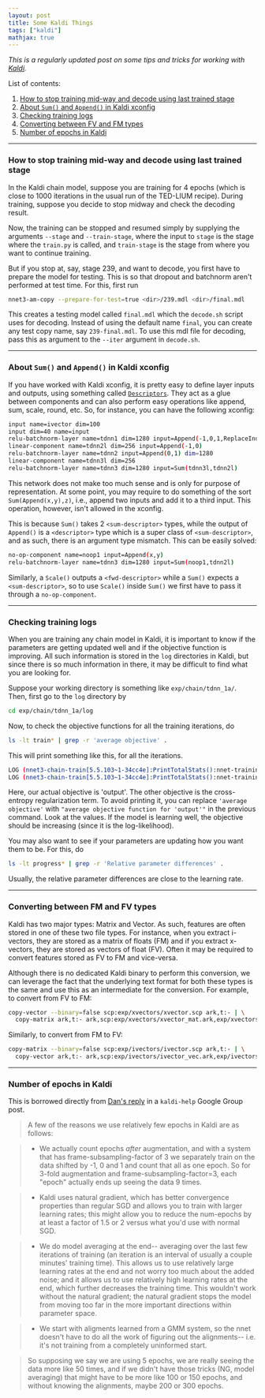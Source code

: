 ```yaml
---
layout: post
title: Some Kaldi Things
tags: ["kaldi"]
mathjax: true
---
```


*This is a regularly updated post on some tips and tricks for working with [Kaldi](http://kaldi-asr.org/).* 

List of contents:

1. [How to stop training mid-way and decode using last trained stage](#stop-train)
2. [About `Sum()` and `Append()` in Kaldi xconfig](#sum-append)
3. [Checking training logs](#train-logs)
4. [Converting between FV and FM types](#convert)
5. [Number of epochs in Kaldi](#epochs)

***

<a name="stop-train"></a>

### How to stop training mid-way and decode using last trained stage


In the Kaldi chain model, suppose you are training for 4 epochs (which is close to 1000 iterations in the usual run of the TED-LIUM recipe). During training, suppose you decide to stop midway and check the decoding result. 

Now, the training can be stopped and resumed simply by supplying the arguments `--stage` and `--train-stage`, where the input to `stage` is the stage where the `train.py` is called, and `train-stage` is the stage from where you want to continue training.

But if you stop at, say, stage 239, and want to decode, you first have to prepare the model for testing. This is so that dropout and batchnorm aren't performed at test time. For this, first run

```bash
nnet3-am-copy --prepare-for-test=true <dir>/239.mdl <dir>/final.mdl
```

This creates a testing model called `final.mdl` which the `decode.sh` script uses for decoding. Instead of using the default name `final`, you can create any test copy name, say `239-final.mdl`. To use this mdl file for decoding, pass this as argument to the `--iter` argument in `decode.sh`.

***

<a name="sum-append"></a>

### About `Sum()` and `Append()` in Kaldi xconfig

If you have worked with Kaldi xconfig, it is pretty easy to define layer inputs and outputs, using something called [`Descriptors`](http://kaldi-asr.org/doc/dnn3_code_data_types.html). They act as a glue between components and can also perform easy operations like append, sum, scale, round, etc. So, for instance, you can have the following xconfig:

```bash
input name=ivector dim=100
input dim=40 name=input
relu-batchnorm-layer name=tdnn1 dim=1280 input=Append(-1,0,1,ReplaceIndex(ivector, t, 0))
linear-component name=tdnn2l dim=256 input=Append(-1,0)
relu-batchnorm-layer name=tdnn2 input=Append(0,1) dim=1280
linear-component name=tdnn3l dim=256
relu-batchnorm-layer name=tdnn3 dim=1280 input=Sum(tdnn3l,tdnn2l)
```

This network does not make too much sense and is only for purpose of representation. At some point, you may require to do something of the sort `Sum(Append(x,y),z)`, i.e., append two inputs and add it to a third input. This operation, however, isn't allowed in the xconfig. 

This is because `Sum()` takes 2 `<sum-descriptor>` types, while the output of `Append()` is a `<descriptor>` type which is a super class of `<sum-descriptor>`, and as such, there is an argument type mismatch. This can be easily solved:

```bash
no-op-component name=noop1 input=Append(x,y)
relu-batchnorm-layer name=tdnn3 dim=1280 input=Sum(noop1,tdnn2l)
```

Similarly, a `Scale()` outputs a `<fwd-descriptor>` while a `Sum()` expects a `<sum-descriptor>`, so to use `Scale()` inside `Sum()` we first have to pass it through a `no-op-component`.
***

<a name="train-logs"></a>

### Checking training logs

When you are training any chain model in Kaldi, it is important to know if the parameters are getting updated well and if the objective function is improving. All such information is stored in the `log` directories in Kaldi, but since there is so much information in there, it may be difficult to find what you are looking for.

Suppose your working directory is something like `exp/chain/tdnn_1a/`. Then, first go to the `log` directory by

```bash
cd exp/chain/tdnn_1a/log
```

Now, to check the objective functions for all the training iterations, do

```bash
ls -lt train* | grep -r 'average objective' .
```

This will print something like this, for all the iterations.

```bash
LOG (nnet3-chain-train[5.5.103~1-34cc4e]:PrintTotalStats():nnet-training.cc:348) Overall average objective function for 'output' is -0.100819 over 505600 frames.
LOG (nnet3-chain-train[5.5.103~1-34cc4e]:PrintTotalStats():nnet-training.cc:348) Overall average objective function for 'output-xent' is -1.17531 over 505600 frames.
```
Here, our actual objective is 'output'. The other objective is the cross-entropy regularization term. To avoid printing it, you can replace `'average objective'` with `"average objective function for 'output'"` in the previous command. Look at the values. If the model is learning well, the objective should be increasing (since it is the log-likelihood).

You may also want to see if your parameters are updating how you want them to be. For this, do

```bash
ls -lt progress* | grep -r 'Relative parameter differences' .
```

Usually, the relative parameter differences are close to the learning rate.

***

<a name="convert"></a>

### Converting between FM and FV types

Kaldi has two major types: Matrix and Vector. As such, features are often stored in one of these two file types. For instance, when you extract i-vectors, they are stored as a matrix of floats (FM) and if you extract x-vectors, they are stored as vectors of float (FV). Often it may be required to convert features stored as FV to FM and vice-versa.

Although there is no dedicated Kaldi binary to perform this conversion, we can leverage the fact that the underlying text format for both these types is the same and use this as an intermediate for the conversion. For example, to convert from FV to FM:

```bash
copy-vector --binary=false scp:exp/xvectors/xvector.scp ark,t:- | \
  copy-matrix ark,t:- ark,scp:exp/xvectors/xvector_mat.ark,exp/xvectors/xvector_mat.scp
```

Similarly, to convert from FM to FV:

```bash
copy-matrix --binary=false scp:exp/ivectors/ivector.scp ark,t:- | \
  copy-vector ark,t:- ark,scp:exp/ivectors/ivector_vec.ark,exp/ivectors/ivector_vec.scp
```
***

<a name="epochs"></a>

### Number of epochs in Kaldi

This is borrowed directly from [Dan's reply](https://groups.google.com/d/msg/kaldi-help/7OrqJI2Szvg/vk3P8qKWAwAJ) in a `kaldi-help` Google Group post.

> A few of the reasons we use relatively few epochs in Kaldi are as follows:

> * We actually count epochs *after* augmentation, and with a system that has frame-subsampling-factor of 3 we separately train on the data shifted by -1, 0 and 1 and count that all as one epoch.  So for 3-fold augmentation and frame-subsampling-factor=3, each "epoch" actually ends up seeing the data 9 times.

> * Kaldi uses natural gradient, which has better convergence properties than regular SGD and allows you to train with larger learning rates; this might allow you to reduce the num-epochs by at least a factor of 1.5 or 2 versus what you'd use with normal SGD.

> * We do model averaging at the end-- averaging over the last few iterations of training (an iteration is an interval of usually a couple minutes' training time).  This allows us to use relatively large learning rates at the end and not worry too much about the added noise; and it allows us to use relatively high learning rates at the end, which further decreases the training time.  This wouldn't work without the natural gradient; the natural gradient stops the model from moving too far in the more important directions within parameter space.

> * We start with aligments learned from a GMM system, so the nnet doesn't have to do all the work of figuring out the alignments-- i.e. it's not training from a completely uninformed start.

> So supposing we say we are using 5 epochs, we are really seeing the data more like 50 times, and if we didn't have those tricks (NG, model averaging) that might have to be more like 100 or 150 epochs, and without knowing the alignments, maybe 200 or 300 epochs.